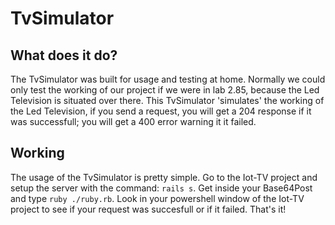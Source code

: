 # TvSimulator

## What does it do?
The TvSimulator was built for usage and testing at home.
Normally we could only test the working of our project if we were in lab 2.85,
because the Led Television is situated over there.
This TvSimulator 'simulates' the working of the Led Television, if you send a 
request, you will get a 204 response if it was successfull; you will get a 400 
error warning it it failed.

## Working
The usage of the TvSimulator is pretty simple.
Go to the Iot-TV project and setup the server with the command: `rails s`.
Get inside your Base64Post and type `ruby ./ruby.rb`.
Look in your powershell window of the Iot-TV project to see if your request was 
succesfull or if it failed.
That's it!